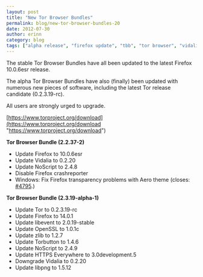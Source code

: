 ```yaml
---
layout: post
title: "New Tor Browser Bundles"
permalink: blog/new-tor-browser-bundles-20
date: 2012-07-30
author: erinn
category: blog
tags: ["alpha release", "firefox update", "tbb", "tor browser", "vidalia releases"]
---
```


The stable Tor Browser Bundles have all been updated to the latest Firefox 10.0.6esr release.

The alpha Tor Browser Bundles have also (finally) been updated with numerous new pieces of software, including the latest Tor release candidate (0.2.3.19-rc).

All users are strongly urged to upgrade.

[https://www.torproject.org/download](https://www.torproject.org/download "https://www.torproject.org/download")

**Tor Browser Bundle (2.2.37-2)**

- Update Firefox to 10.0.6esr
- Update Vidalia to 0.2.20
- Update NoScript to 2.4.8
- Disable Firefox crashreporter
- Windows: Fix Firefox transparency problems with Aero theme (closes: [#4795](https://bugs.torproject.org/4795).)

**Tor Browser Bundle (2.3.19-alpha-1)**

- Update Tor to 0.2.3.19-rc
- Update Firefox to 14.0.1
- Update libevent to 2.0.19-stable
- Update OpenSSL to 1.0.1c
- Update zlib to 1.2.7
- Update Torbutton to 1.4.6
- Update NoScript to 2.4.9
- Update HTTPS Everywhere to 3.0development.5
- Downgrade Vidalia to 0.2.20
- Update libpng to 1.5.12

